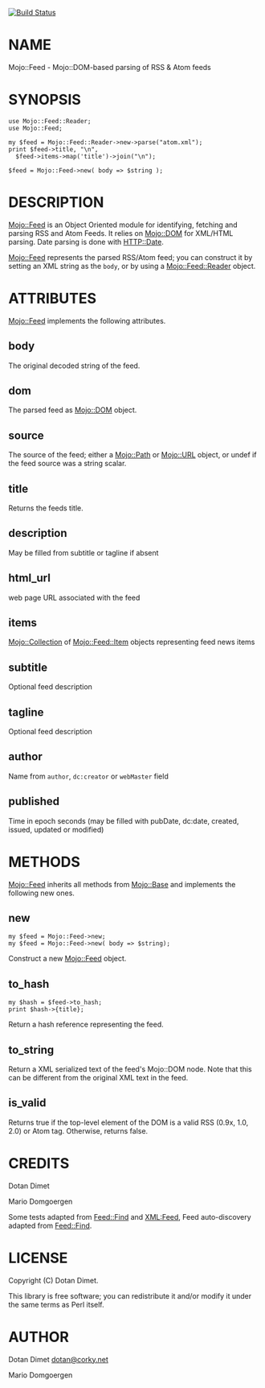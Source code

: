 [![Build Status](https://travis-ci.org/dotandimet/Mojo-Feed.svg?branch=master)](https://travis-ci.org/dotandimet/Mojo-Feed)
# NAME

Mojo::Feed - Mojo::DOM-based parsing of RSS & Atom feeds

# SYNOPSIS

    use Mojo::Feed::Reader;
    use Mojo::Feed;

    my $feed = Mojo::Feed::Reader->new->parse("atom.xml");
    print $feed->title, "\n",
      $feed->items->map('title')->join("\n");

    $feed = Mojo::Feed->new( body => $string );

# DESCRIPTION

[Mojo::Feed](https://metacpan.org/pod/Mojo::Feed) is an Object Oriented module for identifying,
fetching and parsing RSS and Atom Feeds.  It relies on
[Mojo::DOM](https://metacpan.org/pod/Mojo::DOM) for XML/HTML parsing. Date parsing is done with [HTTP::Date](https://metacpan.org/pod/HTTP::Date).

[Mojo::Feed](https://metacpan.org/pod/Mojo::Feed) represents the parsed RSS/Atom feed; you can construct it
by setting an XML string as the `body`, or by using a [Mojo::Feed::Reader](https://metacpan.org/pod/Mojo::Feed::Reader) object.

# ATTRIBUTES

[Mojo::Feed](https://metacpan.org/pod/Mojo::Feed) implements the following attributes.

## body

The original decoded string of the feed.

## dom

The parsed feed as <Mojo::DOM> object.

## source

The source of the feed; either a [Mojo::Path](https://metacpan.org/pod/Mojo::Path) or [Mojo::URL](https://metacpan.org/pod/Mojo::URL) object, or
undef if the feed source was a string scalar.

## title

Returns the feeds title.

## description 

May be filled from subtitle or tagline if absent

## html\_url

web page URL associated with the feed

## items

[Mojo::Collection](https://metacpan.org/pod/Mojo::Collection) of [Mojo::Feed::Item](https://metacpan.org/pod/Mojo::Feed::Item) objects representing feed news items

## subtitle

Optional feed description

## tagline

Optional feed description

## author

Name from `author`, `dc:creator` or `webMaster` field

## published

Time in epoch seconds (may be filled with pubDate, dc:date, created, issued, updated or modified)

# METHODS

[Mojo::Feed](https://metacpan.org/pod/Mojo::Feed) inherits all methods from
[Mojo::Base](https://metacpan.org/pod/Mojo::Base) and implements the following new ones.

## new

    my $feed = Mojo::Feed->new;
    my $feed = Mojo::Feed->new( body => $string);

Construct a new [Mojo::Feed](https://metacpan.org/pod/Mojo::Feed) object.

## to\_hash

    my $hash = $feed->to_hash;
    print $hash->{title};

Return a hash reference representing the feed.

## to\_string

Return a XML serialized text of the feed's Mojo::DOM node. Note that this can be different from the original XML text in the feed.

## is\_valid

Returns true if the top-level element of the DOM is a valid RSS (0.9x, 1.0, 2.0) or Atom tag. Otherwise, returns false.

# CREDITS

Dotan Dimet

Mario Domgoergen

Some tests adapted from [Feed::Find](https://metacpan.org/pod/Feed::Find) and [XML:Feed](XML:Feed), Feed auto-discovery adapted from [Feed::Find](https://metacpan.org/pod/Feed::Find).

# LICENSE

Copyright (C) Dotan Dimet.

This library is free software; you can redistribute it and/or modify
it under the same terms as Perl itself.

# AUTHOR

Dotan Dimet <dotan@corky.net>

Mario Domgoergen
